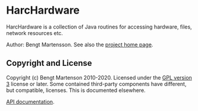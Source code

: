 # HarcHardware

HarcHardware is a collection of Java routines for accessing hardware,
files, network resources etc.

Author: Bengt Martensson.
See also the [project home page](http://www.harctoolbox.org/HarcHardware.html).

## Copyright and License

Copyright (c) Bengt Martenson 2010-2020.
Licensed under the [GPL version 3](http://www.gnu.org/licenses/gpl.html) license or later.
Some contained third-party components have different, but compatible, licenses. This is documented elsewhere.

[API documentation](https://bengtmartensson.github.io/HarcHardware/).
